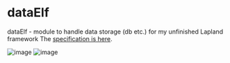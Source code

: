 # dataElf
dataElf - module to handle data storage (db etc.) for my unfinished Lapland framework
The [specification is here](https://github.com/UniBreakfast/lapland-js-spec#lapland-specification-vanilla-js-backend-framework).

![image](https://github.com/user-attachments/assets/b0f8aa41-8899-42a4-a828-16d6ff919485)
![image](https://github.com/user-attachments/assets/d3c206e7-a630-48df-bcea-f7aba5a422fa)

